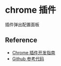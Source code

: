 # chrome 插件

插件弹出配置面板

## Reference

- [Chrome 插件开发指南](https://developer.chrome.com/docs/extensions/get-started?hl=zh-cn)
- [Github 参考代码](https://github.com/GoogleChrome/chrome-extensions-samples/blob/main/functional-samples/tutorial.hello-world/manifest.json)

